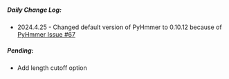 ##### Daily Change Log:
* 2024.4.25 - Changed default version of PyHmmer to 0.10.12 because of [PyHmmer Issue #67](https://github.com/althonos/pyhmmer/issues/67)

##### Pending: 
* Add length cutoff option

